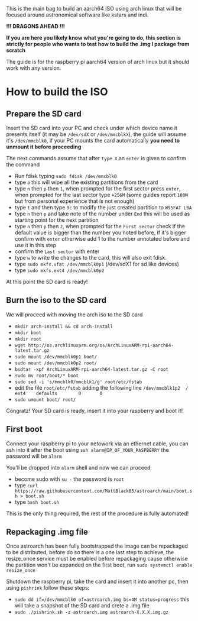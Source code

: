 This is the main bag to build an aarch64 ISO using arch linux that will be focused around astronomical software like kstars and indi.


**!!! DRAGONS AHEAD !!!**

**If you are here you likely know what you're going to do, this section is strictly for people who wants to test how to build the .img
 I package from scratch**


The guide is for the raspberry pi aarch64 version of arch linux but it should work with any version.

# How to build the ISO


## Prepare the SD card
Insert the SD card into your PC and check under which device name it presents itself (it may be `/dev/sdX` or `/dev/mmcblkX`), the guide will assume
it's `/dev/mmcblk0`, if your PC mounts the card automatically **you need to unmount it before proceeding**

The next commands assume that after `type X` an `enter` is given to confirm the command

- Run fdisk typing `sudo fdisk /dev/mmcblk0`
- type `o` this will wipe all the existing partitions from the card
- type `n` then `p` then `1`, when prompted for the first sector press `enter`, when prompted for the last sector type `+256M` (some guides report `100M` but from
personal experience that is not enough)
- type `t` and then type `0c` to modify the just created partition to `W95FAT LBA`
- type `n` then `p` and take note of the number under `End` this will be used as starting point for the next partition
- type `n` then `p` then `2`, when prompted for the `First sector` check if the default value is bigger than the number you noted before, if it's bigger confirm
with `enter` otherwise add 1 to the number annotated before and use it in this step
- confirm the `Last sector` with enter
- type `w` to write the changes to the card, this will also exit fdisk.
- type `sudo mkfs.vfat /dev/mmcblk0p1` (/dev/sdX1 for sd like devices)
- type `sudo mkfs.ext4 /dev/mmcblk0p2`

At this point the SD card is ready!

## Burn the iso to the SD card

We will proceed with moving the arch iso to the SD card

- `mkdir arch-install && cd arch-install`
- `mkdir boot`
- `mkdir root`
- `wget http://os.archlinuxarm.org/os/ArchLinuxARM-rpi-aarch64-latest.tar.gz`
- `sudo mount /dev/mmcblk0p1 boot/`
- `sudo mount /dev/mmcblk0p2 root/`
- `bsdtar -xpf ArchLinuxARM-rpi-aarch64-latest.tar.gz -C root`
- `sudo mv root/boot/* boot`
- `sudo sed -i 's/mmcblk0/mmcblk1/g' root/etc/fstab`
-  edit the file `root/etc/fstab` adding the following line `/dev/mmcblk1p2  /       ext4    defaults        0       0`
- `sudo umount boot/ root/`

Congratz! Your SD card is ready, insert it into your raspberry and boot it!

## First boot

Connect your raspberry pi to your netowork via an ethernet cable, you can ssh into it after the boot using `ssh alarm@IP_OF_YOUR_RASPBERRY` the password will
be `alarm`

You'll be dropped into `alarm` shell and now we can proceed:
- become sudo with `su -` the password is `root`
- type `curl https://raw.githubusercontent.com/MattBlack85/astroarch/main/boot.sh > boot.sh`
- type `bash boot.sh`

This is the only thing required, the rest of the procedure is fully automated!

## Repackaging .img file

Once astroarch has been fully bootstrapped the image can be repackaged to be distributed, before do so there is a one last step to achieve, the resize_once service must be enabled before repackaging cause otherwise the partition won't be expanded on the first boot, run `sudo systemctl enable resize_once`

Shutdown the raspberry pi, take the card and insert it into another pc, then using `pishrink` follow these steps:
- `sudo dd if=/dev/mmcblk0 of=astroarch.img bs=4M status=progress` this will take a snapshot of the SD card and crete a .img file
- `sudo ./pishrink.sh -z astroarch.img astroarch-X.X.X.img.gz`
